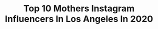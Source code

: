 ---
title: Top 10 Mothers Instagram Influencers In Los Angeles In 2020
description: >-
  Find top mothers Instagram influencers in Los Angeles in 2020. Most popular hashtags: #love #actor #losangeles #actress.
platform: Instagram
profiles:
  - username: "jenkay"
    fullname: >-
      jen kay
    location: "United States"
    followers: 16826
    engagement: 340
    commentsToLikes: 0.051808
    avatar: "https://scontent-lhr8-1.cdninstagram.com/v/t51.2885-19/s320x320/15802925_1901179573447775_8754266981412110336_a.jpg?_nc_ht=scontent-lhr8-1.cdninstagram.com&_nc_ohc=DShOqXwsemcAX_MKkQx&oh=194b9ff9067d61c04bae1e967edda203&oe=5EBCE635"
    verified: false
    hashtags: "#myjoolz, #joolzgeo2, #babybliss, #doitforthebabes"
  - username: "markthewizzz"
    fullname: >-
      Mark-Anthony Kaye 🇨🇦
    location: "United States"
    followers: 22937
    engagement: 751
    commentsToLikes: 0.092065
    avatar: "https://scontent-amt2-1.cdninstagram.com/v/t51.2885-19/s320x320/79374444_859023874529946_7220297150830215168_n.jpg?_nc_ht=scontent-amt2-1.cdninstagram.com&_nc_ohc=pcEdZ8LfZqIAX_FEYBb&oh=de3967554e765bf214a75185ba225415&oe=5EB789CD"
    verified: true
    hashtags: "#flattenthecurve, #leon, #stayhealthy, #birthday"
  - username: "enriquedivineofficial"
    fullname: >-
      Enrique Divine
    location: "United States"
    followers: 51841
    engagement: 297
    commentsToLikes: 0.125919
    avatar: "https://scontent-lhr8-1.cdninstagram.com/v/t51.2885-19/s320x320/67475836_486438472147377_3288354603950669824_n.jpg?_nc_ht=scontent-lhr8-1.cdninstagram.com&_nc_ohc=lpQQWMQ2PloAX_ZpV5Q&oh=adb23e592b853e6d6d0eabafc1855c69&oe=5EBBB6CC"
    verified: true
    hashtags: "#actors, #stopbullying, #stopbullyingnow, #venezuelansinla"
  - username: "mellypaxson"
    fullname: >-
      Melanie Paxson
    location: "United States"
    followers: 168864
    engagement: 139
    commentsToLikes: 0.012347
    avatar: "https://scontent-ams4-1.cdninstagram.com/v/t51.2885-19/s320x320/66495798_462121584601187_102764991001657344_n.jpg?_nc_ht=scontent-ams4-1.cdninstagram.com&_nc_ohc=vuU6msPlFngAX9PtZTz&oh=d53e460ccd3292bab412889beeb54129&oe=5EB96B68"
    verified: true
    hashtags: "#mothermary, #foodstagram, #millerpaddington, #babiesofinstagram"
  - username: "anaiyakymahni"
    fullname: >-
      ANAIYA  KYMAHNI 🦋
    location: "United States"
    followers: 5069
    engagement: 1630
    commentsToLikes: 0.076423
    avatar: "https://scontent-lht6-1.cdninstagram.com/v/t51.2885-19/s320x320/84617213_257731041881112_6594089488849305600_n.jpg?_nc_ht=scontent-lht6-1.cdninstagram.com&_nc_ohc=xqOM0Ms4JzMAX-dWgDk&oh=c7a8c376e71357e7f44723373a043cdf&oe=5EBA9253"
    verified: false
    hashtags: ""
  - username: "lauraaangelone"
    fullname: >-
      Laura
    location: "United States"
    followers: 100493
    engagement: 132
    commentsToLikes: 0.058013
    avatar: "https://scontent-amt2-1.cdninstagram.com/v/t51.2885-19/s320x320/91705367_214464069985412_6032654198594600960_n.jpg?_nc_ht=scontent-amt2-1.cdninstagram.com&_nc_ohc=OOkZqyZeq-kAX9zkQmV&oh=92507f7295a5d058e5a7c9e1ae2f4b32&oe=5EB3D6A9"
    verified: false
    hashtags: "#washyourhands, #daytimenightclub, #ciao, #caudaliecru"
  - username: "mseasy"
    fullname: >-
      mseasy
    location: "United States"
    followers: 22865
    engagement: 569
    commentsToLikes: 0.052749
    avatar: "https://scontent-lhr8-1.cdninstagram.com/v/t51.2885-19/s320x320/47689751_270606006951320_3887581423112028160_n.jpg?_nc_ht=scontent-lhr8-1.cdninstagram.com&_nc_ohc=SxeOUOmWe3cAX97uScg&oh=1fa48f2045119da647f6329e666d3ce5&oe=5EBB8EFD"
    verified: false
    hashtags: "#loverules, #countdownnye, #edc, #beyondwonderland"
  - username: "nickisebastian"
    fullname: >-
      Nicki Sebastian
    location: "United States"
    followers: 16428
    engagement: 297
    commentsToLikes: 0.064378
    avatar: "https://scontent-ams4-1.cdninstagram.com/v/t51.2885-19/s320x320/73495494_699734500435520_3636709741947781120_n.jpg?_nc_ht=scontent-ams4-1.cdninstagram.com&_nc_ohc=HwAMF6zut_wAX_u9jPb&oh=142c0b3e28202527bb12a9fdce32c280&oe=5EBCC52D"
    verified: false
    hashtags: "#thelemonpieproject, #fortheloveofgodstayhome, #nationalsiblingday, #nickisebastianphotography"
  - username: "worldofgwendana"
    fullname: >-
      World Of Gwendana
    location: "United States"
    followers: 8502
    engagement: 424
    commentsToLikes: 0.006819
    avatar: "https://scontent-lhr8-1.cdninstagram.com/v/t51.2885-19/s320x320/82894115_2637548033199781_1240706448543973376_n.jpg?_nc_ht=scontent-lhr8-1.cdninstagram.com&_nc_ohc=e24DCGCEPbAAX-y1733&oh=2174bf669869043619fcafabc5e728a5&oe=5EB2806D"
    verified: false
    hashtags: "#nezuko, #streetfightercosplay, #breathofthewild2, #nezukokamado"
  - username: "nayahdamasen"
    fullname: >-
      Nayah Damasen
    location: "United States"
    followers: 45854
    engagement: 335
    commentsToLikes: 0.064652
    avatar: "https://scontent-ams4-1.cdninstagram.com/v/t51.2885-19/s320x320/89357550_554459295186328_2662016911834873856_n.jpg?_nc_ht=scontent-ams4-1.cdninstagram.com&_nc_ohc=0NYNHtw-nUEAX8Ec3R7&oh=e0930b27b2ddd9af12435d404550b5fc&oe=5EBAB68F"
    verified: true
    hashtags: "#singing, #explorepage, #ftrlive, #obey"
---